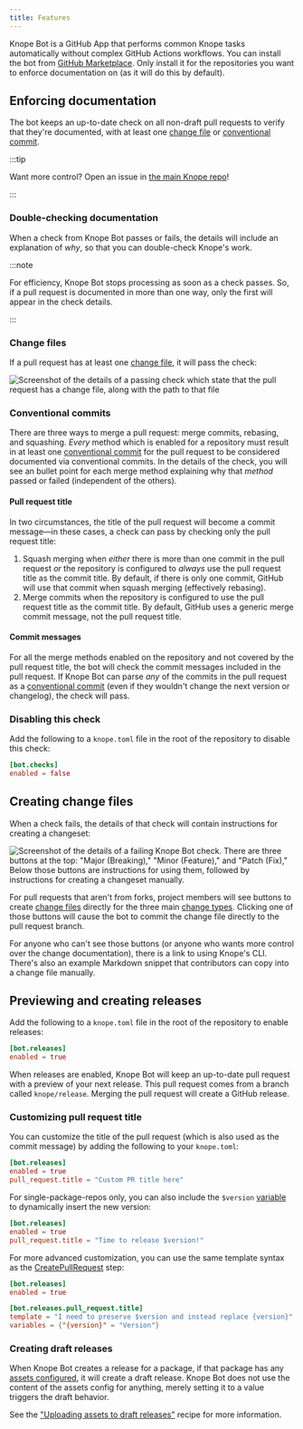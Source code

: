 ```yaml
---
title: Features
---
```


Knope Bot is a GitHub App that performs common Knope tasks automatically without complex GitHub Actions workflows.
You can install the bot from [GitHub Marketplace](https://github.com/marketplace/knope-bot).
Only install it for the repositories you want to enforce documentation on (as it will do this by default).

## Enforcing documentation

The bot keeps an up-to-date check on all non-draft pull requests to verify that they're documented,
with at least one [change file] or [conventional commit].

:::tip

Want more control? Open an issue in [the main Knope repo](https://github.com/knope-dev/knope/issues)!

:::

### Double-checking documentation

When a check from Knope Bot passes or fails, the details will include an explanation of _why_, so that you can
double-check Knope's work.

:::note

For efficiency, Knope Bot stops processing as soon as a check passes. So, if a pull request is documented in more than
one way, only the first will appear in the check details.

:::

### Change files

If a pull request has at least one [change file], it will pass the check:

![Screenshot of the details of a passing check which state that the pull request has a change file,
along with the path to that file](./passing-check-change-file.png)

### Conventional commits

There are three ways to merge a pull request: merge commits, rebasing, and squashing.
_Every_ method which is enabled for a repository must result in at least one [conventional commit]
for the pull request to be considered documented via conventional commits.
In the details of the check,
you will see an bullet point for each merge method explaining why that _method_ passed or failed
(independent of the others).

#### Pull request title

In two circumstances, the title of the pull request will become a commit message—in these cases, a check can pass
by checking only the pull request title:

1. Squash merging when _either_ there is more than one commit in the pull request _or_ the repository is configured to _always_ use the pull request title as the commit title. By default, if there is only one commit, GitHub will use that commit when squash merging (effectively rebasing).
2. Merge commits when the repository is configured to use the pull request title as the commit title. By default, GitHub uses a generic merge commit message, not the pull request title.

#### Commit messages

For all the merge methods enabled on the repository and not covered by the pull request title,
the bot will check the commit messages included in the pull request.
If Knope Bot can parse _any_ of the commits in the pull request as a
[conventional commit] (even if they wouldn't change the next version or changelog), the check will pass.

### Disabling this check

Add the following to a `knope.toml` file in the root of the repository to disable this check:

```toml
[bot.checks]
enabled = false
```

## Creating change files

When a check fails, the details of that check will contain instructions for creating a changeset:

![Screenshot of the details of a failing Knope Bot check. There are three buttons at the top: "Major (Breaking),"
"Minor (Feature)," and "Patch (Fix)," Below those buttons are instructions for using them, followed by instructions
for creating a changeset manually.](./failing-check-details.png)

For pull requests that aren't from forks,
project members will see buttons to create [change files][change file] directly for the three main [change types](/reference/concepts/semantic-versioning).
Clicking one of those buttons will cause the bot to commit the change file directly to the pull request branch.

For anyone who can't see those buttons (or anyone who wants more control over the change documentation), there is a
link to using Knope's CLI.
There's also an example Markdown snippet that contributors can copy into a change file manually.

## Previewing and creating releases

Add the following to a `knope.toml` file in the root of the repository to enable releases:

```toml
[bot.releases]
enabled = true
```

When releases are enabled, Knope Bot will keep an up-to-date pull request with a preview of your next release. This pull request comes from a branch called
`knope/release`. Merging the pull request will create a GitHub release.

### Customizing pull request title

You can customize the title of the pull request (which is also used as the commit message) by adding the following to your `knope.toml`:

```toml {3}
[bot.releases]
enabled = true
pull_request.title = "Custom PR title here"
```

For single-package-repos only, you can also include the `$version` [variable](/reference/config-file/variables/#version) to dynamically insert the new version:

```toml {3}
[bot.releases]
enabled = true
pull_request.title = "Time to release $version!"
```

For more advanced customization, you can use the same template syntax as the [CreatePullRequest](/reference/config-file/steps/create-pull-request/) step:

```toml {4-6}
[bot.releases]
enabled = true

[bot.releases.pull_request.title]
template = "I need to preserve $version and instead replace {version}"
variables = {"{version}" = "Version"}
```

### Creating draft releases

When Knope Bot creates a release for a package,
if that package has any [assets configured](/reference/config-file/packages/#assets),
it will create a draft release.
Knope Bot does not use the content of the assets config for anything,
merely setting it to a value triggers the draft behavior.

See the ["Uploading assets to draft releases"](/recipes/uploading-assets-to-draft-releases) recipe for more information.

[change file]: /reference/concepts/change-file
[conventional commit]: /reference/concepts/conventional-commits
